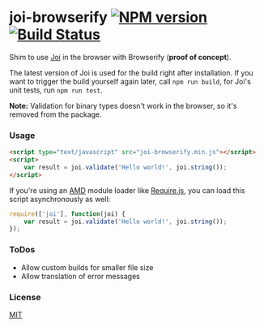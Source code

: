 # joi-browserify [![NPM version][npm-image]][npm-url] [![Build Status][travis-image]][travis-url]

Shim to use [Joi](https://github.com/hapijs/joi) in the browser with Browserify (**proof of concept**).

The latest version of Joi is used for the build right after installation.
If you want to trigger the build yourself again later, call `npm run build`,
for Joi's unit tests, run `npm run test`.

**Note:** Validation for binary types doesn't work in the browser, so it's
removed from the package.


### Usage

```html
<script type="text/javascript" src="joi-browserify.min.js"></script>
<script>
    var result = joi.validate('Hello world!', joi.string());
</script>
```

If you're using an [AMD](https://github.com/amdjs/amdjs-api/wiki/AMD) module loader like [Require.js](http://requirejs.org/), you can load this script asynchronously as well:

```javascript
require(['joi'], function(joi) {
    var result = joi.validate('Hello world!', joi.string());
});
```


### ToDos

- Allow custom builds for smaller file size
- Allow translation of error messages


### License

[MIT](LICENSE.txt)

[npm-url]: https://npmjs.org/package/joi-browserify
[npm-image]: http://img.shields.io/npm/v/joi-browserify.svg

[travis-url]: http://travis-ci.org/fhemberger/joi-browserify
[travis-image]: http://img.shields.io/travis/fhemberger/joi-browserify.svg

